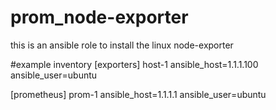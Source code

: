 # prom_node-exporter
this is an ansible role to install the linux node-exporter

#example inventory
[exporters]
host-1 ansible_host=1.1.1.100 ansible_user=ubuntu

[prometheus]
prom-1 ansible_host=1.1.1.1 ansible_user=ubuntu
